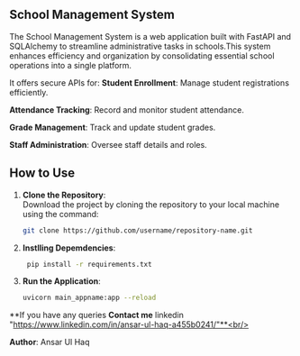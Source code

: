 ## **School Management System**

The School Management System is a web application built with FastAPI and SQLAlchemy to streamline administrative tasks in schools.This system enhances efficiency and organization by consolidating essential school operations into a single platform.<br/>
 
 It offers secure APIs for:
**Student Enrollment**: Manage student registrations efficiently.<br>

**Attendance Tracking**: Record and monitor student attendance.<br>

**Grade Management**: Track and update student grades.<br>

**Staff Administration**: Oversee staff details and roles.<br>



## **How to Use**

1. **Clone the Repository**:  
   Download the project by cloning the repository to your local machine using the command:
   ```bash
   git clone https://github.com/username/repository-name.git

2. **Instlling Depemdencies**:<br/>
   ```bash
    pip install -r requirements.txt

4. **Run the Application**:<br/>
    ```bash
    uvicorn main_appname:app --reload


**If you have any queries **Contact me** linkedin "https://www.linkedin.com/in/ansar-ul-haq-a455b0241/"**<br/>

**Author**: Ansar Ul Haq
